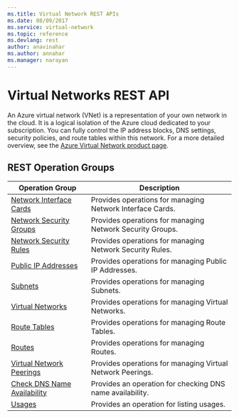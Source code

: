 ```yaml
---
ms.title: Virtual Network REST APIs
ms.date: 08/09/2017
ms.service: virtual-network
ms.topic: reference
ms.devlang: rest
author: anavinahar 
ms.author: annahar 
ms.manager: narayan
---
```


# Virtual Networks REST API

An Azure virtual network (VNet) is a representation of your own network in the cloud. It is a logical isolation of the Azure cloud dedicated to your subscription. You can fully control the IP address blocks, DNS settings, security policies, and route tables within this network. For a more detailed overview, see the [Azure Virtual Network product page](https://azure.microsoft.com/services/virtual-network). 

## REST Operation Groups 

|Operation Group|Description|
|---|---|
|[Network Interface Cards](~/docs-ref-autogen/virtual-network/networkinterfaces.json) |Provides operations for managing Network Interface Cards.|
|[Network Security Groups](~/docs-ref-autogen/virtual-network/networksecuritygroups.json)   | Provides operations for managing Network Security Groups.|
|[Network Security Rules](~/docs-ref-autogen/virtual-network/securityrules.json)   |Provides operations for managing Network Security Rules.|
|[Public IP Addresses](~/docs-ref-autogen/virtual-network/publicipaddresses.json)   | Provides operations for managing Public IP Addresses.|
|[Subnets](~/docs-ref-autogen/virtual-network/subnets.json)  |Provides operations for managing Subnets.|
|[Virtual Networks](~/docs-ref-autogen/virtual-network/virtualnetworks.json)  |Provides operations for managing Virtual Networks.|
|[Route Tables](~/docs-ref-autogen/virtual-network/routetables.json)   |Provides operations for managing Route Tables.|
|[Routes](~/docs-ref-autogen/virtual-network/routes.json)   |Provides operations for managing Routes.|
|[Virtual Network Peerings](~/docs-ref-autogen/virtual-network/virtualnetworkpeerings.json)   |Provides operations for managing Virtual Network Peerings.|
|[Check DNS Name Availability](~/docs-ref-autogen/virtual-network/checkdnsnameavailability.json)   |Provides an operation for checking DNS name availability.|
|[Usages](~/docs-ref-autogen/virtual-network/usages.json)   |Provides an operation for listing usages.|

